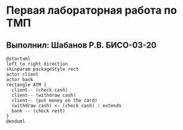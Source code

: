 # Первая лабораторная работа по ТМП

## Выполнил: Шабанов Р.В. БИСО-03-20

```plantuml
@startuml
left to right direction
skinparam packageStyle rect
actor client
actor bank
rectangle ATM {
  client-- (check cash)
  client-- (withdraw cash)
  client-- (put money on the card)
  (withdraw cash) <- (check cash) : extends
  bank -- (check rest)
}
@enduml
```

